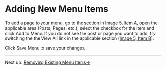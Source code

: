 # Adding New Menu Items

To add a page to your menu, go to the section in [Image 5, Item A](../resources/image-5-menus.html), open the applicable area (Posts, Pages, etc.), select the checkbox for the item and click Add to Menu. If you do not see the post or page you want to add, try switching the the View All link in the applicable section ([Image 5, Item B](../resources/image-5-menus.html)).

Click Save Menu to save your changes. 

---

Next up: [Removing Existing Menu Items&#8594;](removing-existing-menu-items.html)